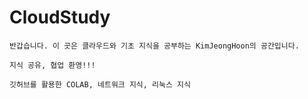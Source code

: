 # CloudStudy

```반갑습니다. 이 곳은 클라우드와 기초 지식을 공부하는 KimJeongHoon의 공간입니다.```

```지식 공유, 협업 환영!!!```

```깃허브를 활용한 COLAB, 네트워크 지식, 리눅스 지식```